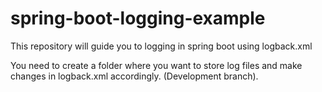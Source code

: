 # spring-boot-logging-example
This repository will guide you to logging in spring boot using logback.xml

You need to create a folder where you want to store log files and make changes in logback.xml accordingly.
(Development branch).
